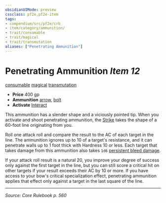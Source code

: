 ```yaml
---
obsidianUIMode: preview
cssclass: pf2e,pf2e-item
tags:
- compendium/src/pf2e/crb
- item/category/ammunition/
- trait/consumable
- trait/magical
- trait/transmutation
aliases: ["Penetrating Ammunition"]
---
```

# Penetrating Ammunition *Item 12*  
[consumable](consumable.md "Consumable Item Trait")  [magical](magical.md "Magical Item Trait")  [transmutation](transmutation.md "Transmutation School Trait")  

- **Price** 400 gp
- **Ammunition** [arrow](arrow.md), [bolt](bolt.md)
- **Activate** [Interact](interact.md)

This ammunition has a slender shape and a viciously pointed tip. When you activate and shoot penetrating ammunition, the [Strike](strike.md) takes the shape of a 60-foot line originating from you.

Roll one attack roll and compare the result to the AC of each target in the line. The ammunition ignores up to 10 of a target's resistance, and it can penetrate walls up to 1 foot thick with Hardness 10 or less. Each target that takes damage from this ammunition also takes `1d6` [persistent bleed damage](conditions.md#Persistent%20Damage).

If your attack roll result is a natural 20, you improve your degree of success only against the first target in the line, but you can still score a critical hit on other targets if your result exceeds their AC by 10 or more. If you have access to your bow's critical specialization effect, penetrating ammunition applies that effect only against a target in the last square of the line.


---
*Source: Core Rulebook p. 560*